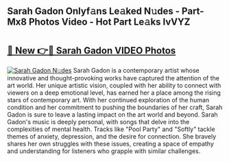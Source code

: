 ## Sarah Gadon Onlyf𝚊ns Le𝚊ked N𝚞des - Part-Mx8 Photos Video - Hot Part Le𝚊ks IvVYZ

# <h2><a href="http://ab85670.deff.icu/?id=Sarah+Gadon">🔗 New 👉🔴 Sarah Gadon VIDEO Photos</a></h2>

[![Sarah Gadon N𝚞des](https://i.imgur.com/rIISA9y.gif)](http://ab85670.deff.icu/?id=Sarah+Gadon)
Sarah Gadon is a contemporary artist whose innovative and thought-provoking works have captured the attention of the art world. Her unique artistic vision, coupled with her ability to connect with viewers on a deep emotional level, has earned her a place among the rising stars of contemporary art. With her continued exploration of the human condition and her commitment to pushing the boundaries of her craft, Sarah Gadon is sure to leave a lasting impact on the art world and beyond. Sarah Gadon's music is deeply personal, with songs that delve into the complexities of mental health. Tracks like "Pool Party" and "Softly" tackle themes of anxiety, depression, and the desire for connection. She bravely shares her own struggles with these issues, creating a space of empathy and understanding for listeners who grapple with similar challenges.
